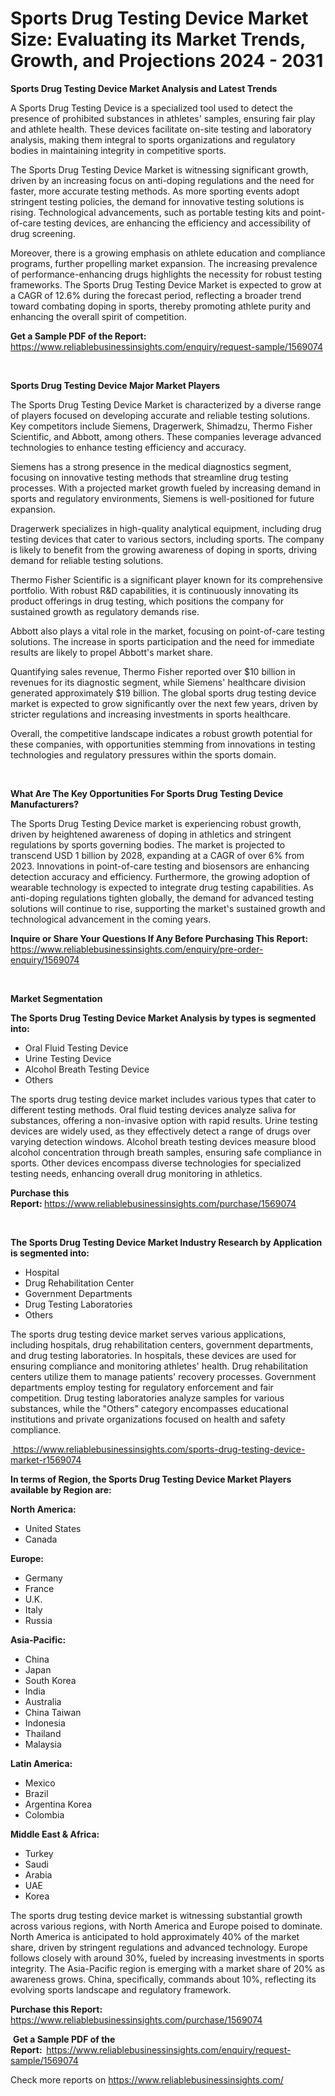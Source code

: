 <p><h1>Sports Drug Testing Device Market Size: Evaluating its Market Trends, Growth, and Projections 2024 - 2031</h1></p><p><strong>Sports Drug Testing Device Market Analysis and Latest Trends</strong></p>
<p><p>A Sports Drug Testing Device is a specialized tool used to detect the presence of prohibited substances in athletes' samples, ensuring fair play and athlete health. These devices facilitate on-site testing and laboratory analysis, making them integral to sports organizations and regulatory bodies in maintaining integrity in competitive sports.</p><p>The Sports Drug Testing Device Market is witnessing significant growth, driven by an increasing focus on anti-doping regulations and the need for faster, more accurate testing methods. As more sporting events adopt stringent testing policies, the demand for innovative testing solutions is rising. Technological advancements, such as portable testing kits and point-of-care testing devices, are enhancing the efficiency and accessibility of drug screening.</p><p>Moreover, there is a growing emphasis on athlete education and compliance programs, further propelling market expansion. The increasing prevalence of performance-enhancing drugs highlights the necessity for robust testing frameworks. The Sports Drug Testing Device Market is expected to grow at a CAGR of 12.6% during the forecast period, reflecting a broader trend toward combating doping in sports, thereby promoting athlete purity and enhancing the overall spirit of competition.</p></p>
<p><strong>Get a Sample PDF of the Report:&nbsp;</strong> <a href="https://www.reliablebusinessinsights.com/enquiry/request-sample/1569074?utm_campaign=84&utm_medium=2&utm_source=Github&utm_content=ia&utm_term=28122024&utm_id=sports-drug-testing-device">https://www.reliablebusinessinsights.com/enquiry/request-sample/1569074</a></p>
<p>&nbsp;</p>
<p><strong>Sports Drug Testing Device Major Market Players</strong></p>
<p><p>The Sports Drug Testing Device Market is characterized by a diverse range of players focused on developing accurate and reliable testing solutions. Key competitors include Siemens, Dragerwerk, Shimadzu, Thermo Fisher Scientific, and Abbott, among others. These companies leverage advanced technologies to enhance testing efficiency and accuracy.</p><p>Siemens has a strong presence in the medical diagnostics segment, focusing on innovative testing methods that streamline drug testing processes. With a projected market growth fueled by increasing demand in sports and regulatory environments, Siemens is well-positioned for future expansion.</p><p>Dragerwerk specializes in high-quality analytical equipment, including drug testing devices that cater to various sectors, including sports. The company is likely to benefit from the growing awareness of doping in sports, driving demand for reliable testing solutions.</p><p>Thermo Fisher Scientific is a significant player known for its comprehensive portfolio. With robust R&D capabilities, it is continuously innovating its product offerings in drug testing, which positions the company for sustained growth as regulatory demands rise.</p><p>Abbott also plays a vital role in the market, focusing on point-of-care testing solutions. The increase in sports participation and the need for immediate results are likely to propel Abbott's market share.</p><p>Quantifying sales revenue, Thermo Fisher reported over $10 billion in revenues for its diagnostic segment, while Siemens' healthcare division generated approximately $19 billion. The global sports drug testing device market is expected to grow significantly over the next few years, driven by stricter regulations and increasing investments in sports healthcare.</p><p>Overall, the competitive landscape indicates a robust growth potential for these companies, with opportunities stemming from innovations in testing technologies and regulatory pressures within the sports domain.</p></p>
<p>&nbsp;</p>
<p><strong>What Are The Key Opportunities For Sports Drug Testing Device Manufacturers?</strong></p>
<p><p>The Sports Drug Testing Device market is experiencing robust growth, driven by heightened awareness of doping in athletics and stringent regulations by sports governing bodies. The market is projected to transcend USD 1 billion by 2028, expanding at a CAGR of over 6% from 2023. Innovations in point-of-care testing and biosensors are enhancing detection accuracy and efficiency. Furthermore, the growing adoption of wearable technology is expected to integrate drug testing capabilities. As anti-doping regulations tighten globally, the demand for advanced testing solutions will continue to rise, supporting the market's sustained growth and technological advancement in the coming years.</p></p>
<p><strong>Inquire or Share Your Questions If Any Before Purchasing This Report:</strong> <a href="https://www.reliablebusinessinsights.com/enquiry/pre-order-enquiry/1569074?utm_campaign=84&utm_medium=2&utm_source=Github&utm_content=ia&utm_term=28122024&utm_id=sports-drug-testing-device">https://www.reliablebusinessinsights.com/enquiry/pre-order-enquiry/1569074</a></p>
<p>&nbsp;</p>
<p><strong>Market Segmentation</strong></p>
<p><strong>The Sports Drug Testing Device Market Analysis by types is segmented into:</strong></p>
<p><ul><li>Oral Fluid Testing Device</li><li>Urine Testing Device</li><li>Alcohol Breath Testing Device</li><li>Others</li></ul></p>
<p><p>The sports drug testing device market includes various types that cater to different testing methods. Oral fluid testing devices analyze saliva for substances, offering a non-invasive option with rapid results. Urine testing devices are widely used, as they effectively detect a range of drugs over varying detection windows. Alcohol breath testing devices measure blood alcohol concentration through breath samples, ensuring safe compliance in sports. Other devices encompass diverse technologies for specialized testing needs, enhancing overall drug monitoring in athletics.</p></p>
<p><strong>Purchase this Report:&nbsp;</strong><a href="https://www.reliablebusinessinsights.com/purchase/1569074?utm_campaign=84&utm_medium=2&utm_source=Github&utm_content=ia&utm_term=28122024&utm_id=sports-drug-testing-device">https://www.reliablebusinessinsights.com/purchase/1569074</a></p>
<p>&nbsp;</p>
<p><strong>The Sports Drug Testing Device Market Industry Research by Application is segmented into:</strong></p>
<p><ul><li>Hospital</li><li>Drug Rehabilitation Center</li><li>Government Departments</li><li>Drug Testing Laboratories</li><li>Others</li></ul></p>
<p><p>The sports drug testing device market serves various applications, including hospitals, drug rehabilitation centers, government departments, and drug testing laboratories. In hospitals, these devices are used for ensuring compliance and monitoring athletes' health. Drug rehabilitation centers utilize them to manage patients' recovery processes. Government departments employ testing for regulatory enforcement and fair competition. Drug testing laboratories analyze samples for various substances, while the "Others" category encompasses educational institutions and private organizations focused on health and safety compliance.</p></p>
<p><a href="https://www.reliablebusinessinsights.com/sports-drug-testing-device-market-r1569074?utm_campaign=84&utm_medium=2&utm_source=Github&utm_content=ia&utm_term=28122024&utm_id=sports-drug-testing-device">&nbsp;https://www.reliablebusinessinsights.com/sports-drug-testing-device-market-r1569074</a></p>
<p><strong>In terms of Region, the Sports Drug Testing Device Market Players available by Region are:</strong></p>
<p>
    <p> <strong> North America: </strong>
        <ul>
            <li>United States</li>
            <li>Canada</li>
        </ul>
        </p> 
    <p> <strong> Europe: </strong>
        <ul>
            <li>Germany</li>
            <li>France</li>
            <li>U.K.</li>
            <li>Italy</li>
            <li>Russia</li>
        </ul>
        </p> 
    <p> <strong> Asia-Pacific: </strong>
        <ul>
            <li>China</li>
            <li>Japan</li>
            <li>South Korea</li>
            <li>India</li>
            <li>Australia</li>
            <li>China Taiwan</li>
            <li>Indonesia</li>
            <li>Thailand</li>
            <li>Malaysia</li>
        </ul>
        </p> 
    <p> <strong> Latin America: </strong>
        <ul>
            <li>Mexico</li>
            <li>Brazil</li>
            <li>Argentina Korea</li>
            <li>Colombia</li>
        </ul>
        </p> 
    <p> <strong> Middle East & Africa: </strong>
        <ul>
            <li>Turkey</li>
            <li>Saudi</li>
            <li>Arabia</li>
            <li>UAE</li>
            <li>Korea</li>
        </ul>
    </p>
    </p>
<p><p>The sports drug testing device market is witnessing substantial growth across various regions, with North America and Europe poised to dominate. North America is anticipated to hold approximately 40% of the market share, driven by stringent regulations and advanced technology. Europe follows closely with around 30%, fueled by increasing investments in sports integrity. The Asia-Pacific region is emerging with a market share of 20% as awareness grows. China, specifically, commands about 10%, reflecting its evolving sports landscape and regulatory framework.</p></p>
<p><strong>Purchase this Report: </strong><a href="https://www.reliablebusinessinsights.com/purchase/1569074?utm_campaign=84&utm_medium=2&utm_source=Github&utm_content=ia&utm_term=28122024&utm_id=sports-drug-testing-device">https://www.reliablebusinessinsights.com/purchase/1569074</a></p>
<p>&nbsp;<strong>Get a Sample PDF of the Report:&nbsp;&nbsp;</strong><a href="https://www.reliablebusinessinsights.com/enquiry/request-sample/1569074?utm_campaign=84&utm_medium=2&utm_source=Github&utm_content=ia&utm_term=28122024&utm_id=sports-drug-testing-device">https://www.reliablebusinessinsights.com/enquiry/request-sample/1569074</a></p>
<p><strong></strong></p>
<p>Check more reports on <a href="https://www.reliablebusinessinsights.com/?utm_campaign=84&utm_medium=2&utm_source=Github&utm_content=ia&utm_term=28122024&utm_id=sports-drug-testing-device">https://www.reliablebusinessinsights.com/</a></p>